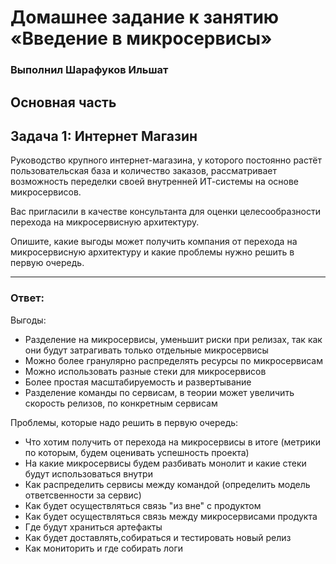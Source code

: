 # Домашнее задание к занятию «Введение в микросервисы»

### Выполнил Шарафуков Ильшат

## Основная часть

## Задача 1: Интернет Магазин

Руководство крупного интернет-магазина, у которого постоянно растёт пользовательская база и количество заказов, рассматривает возможность переделки своей внутренней   ИТ-системы на основе микросервисов. 

Вас пригласили в качестве консультанта для оценки целесообразности перехода на микросервисную архитектуру. 

Опишите, какие выгоды может получить компания от перехода на микросервисную архитектуру и какие проблемы нужно решить в первую очередь.

---


### Ответ:

Выгоды:

- Разделение на микросервисы, уменьшит риски при релизах, так как они будут затрагивать только отдельные микросервисы
- Можно более гранулярно распределять ресурсы по микросервисам
- Можно использовать разные стеки для микросервисов
- Более простая масштабируемость и развертывание
- Разделение команды по сервисам, в теории может увеличить скорость релизов, по конкретным сервисам

Проблемы, которые надо решить в первую очередь:

- Что хотим получить от перехода на микросервисы в итоге (метрики по которым, будем оценивать успешность проекта)
- На какие микросервисы будем разбивать монолит и какие стеки будут использоваться внутри
- Как распределить сервисы между командой (определить модель ответсвенности за сервис)
- Как будет осуществляться связь "из вне" с продуктом
- Как будет осуществляться связь между микросервисами продукта
- Где будут храниться артефакты
- Как будет доставлять,собираться и тестировать новый релиз
- Как мониторить и где собирать логи